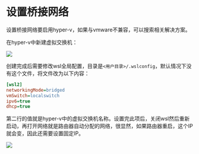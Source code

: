 # 设置桥接网络

设置桥接网络要启用hyper-v，如果与vmware不兼容，可以搜索相关解决方案。

在hyper-v中新建虚拟交换机：

![](https://picture-home.obs.cn-south-1.myhuaweicloud.com/markdown-picture/image-15.png)

创建完成后需要修改wsl全局配置，目录是`<用户目录>/.wslconfig`，默认情况下没有这个文件，将文件改为以下内容：

```ini
[wsl2]
networkingMode=bridged
vmSwitch=localswitch
ipv6=true
dhcp=true
```

第二行的值就是hyper-v中的虚拟交换机名称。设置完此项后，关闭wsl然后重新启动，再打开网络就是路由器自动分配的网络，很显然，如果路由器重启，这个IP就会变，因此还需要设置固定IP。

![](https://picture-home.obs.cn-south-1.myhuaweicloud.com/markdown-picture/image-16.png)

